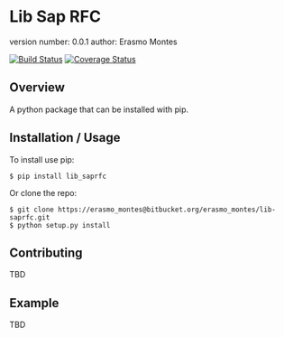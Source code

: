 Lib Sap RFC
===============================

version number: 0.0.1
author: Erasmo Montes

[![Build
Status](https://travis-ci.org/erasmo07/lib_saprfc.svg?branch=master)](https://travis-ci.org/erasmo07/lib_saprfc)
[![Coverage
Status](https://coveralls.io/repos/github/erasmo07/lib_saprfc/badge.svg)](https://coveralls.io/github/erasmo07/lib_saprfc)

Overview
--------

A python package that can be installed with pip.

Installation / Usage
--------------------

To install use pip:

    $ pip install lib_saprfc


Or clone the repo:

    $ git clone https://erasmo_montes@bitbucket.org/erasmo_montes/lib-saprfc.git 
    $ python setup.py install
    
Contributing
------------

TBD

Example
-------

TBD
